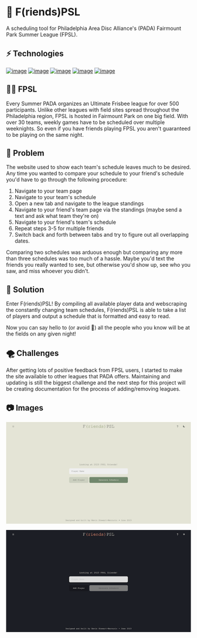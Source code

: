 # 🥏 F(riends)PSL

A scheduling tool for Philadelphia Area Disc Alliance's (PADA) Fairmount Park Summer League (FPSL).

## ⚡️ Technologies
[![image](https://img.shields.io/badge/next%20js-000000?style=for-the-badge&logo=nextdotjs&logoColor=white)](https://nextjs.org/)
[![image](https://img.shields.io/badge/Tailwind_CSS-38B2AC?style=for-the-badge&logo=tailwind-css&logoColor=white)](https://tailwindcss.com/)
[![image](https://img.shields.io/badge/TypeScript-007ACC?style=for-the-badge&logo=typescript&logoColor=white)](https://www.typescriptlang.org/)
[![image](https://img.shields.io/badge/MongoDB-4EA94B?style=for-the-badge&logo=mongodb&logoColor=white)](https://www.mongodb.com/)
[![image](https://img.shields.io/badge/Vercel-000000?style=for-the-badge&logo=vercel&logoColor=white)](https://vercel.com/)

## 🏃‍♂️ FPSL
Every Summer PADA organizes an Ultimate Frisbee league for over 500 participants. Unlike other leagues with field sites spread throughout the Philadelphia region, FPSL is hosted in Fairmount Park on one big field. With over 30 teams, weekly games have to be scheduled over multiple weeknights. So even if you have friends playing FPSL you aren't guaranteed to be playing on the same night.

## 🙁 Problem
The website used to show each team's schedule leaves much to be desired. Any time you wanted to compare your schedule to your friend's schedule you'd have to go through the following procedure:

1. Navigate to your team page
2. Navigate to your team's schedule
3. Open a new tab and navigate to the league standings
4. Navigate to your friend's team page via the standings (maybe send a text and ask what team they're on)
5. Navigate to your friend's team's schedule
6. Repeat steps 3-5 for multiple friends
7. Switch back and forth between tabs and try to figure out all overlapping dates.

Comparing two schedules was arduous enough but comparing any more than three schedules was too much of a hassle. Maybe you'd text the friends you really wanted to see, but otherwise you'd show up, see who you saw, and miss whoever you didn't.

## 🙂 Solution
Enter F(riends)PSL! By compiling all available player data and webscraping the constantly changing team schedules, F(riends)PSL is able to take a list of players and output a schedule that is formatted and easy to read.

Now you can say hello to (or avoid 🙈) all the people who you know will be at the fields on any given night!

## 🌪️ Challenges
After getting lots of positive feedback from FPSL users, I started to make the site available to other leagues that PADA offers. Maintaining and updating is still the biggest challenge and the next step for this project will be creating documentation for the process of adding/removing leagues.

## 📷 Images
![F(riends)PSL Light Theme](/public/friendspsl-light.png)

![F(riends)PSL Dark Theme](/public/friendspsl-dark.png)
